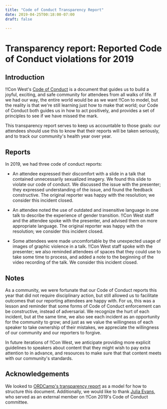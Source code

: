 ```yaml
---
title: "Code of Conduct Transparency Report"
date: 2019-04-25T00:18:00-07:00
draft: false

---
```


# Transparency report: Reported Code of Conduct violations for 2019

## Introduction

!!Con West's [Code of Conduct](/conduct) is a document that guides us to build a joyful, exciting, and safe community for attendees from all walks of life.  If we had our way, the entire world would be as we want !!Con to model, but the reality is that we're still learning just how to make that world; our Code of Conduct both guides us in how to act positively, and provides a set of principles to see if we have missed the mark.

This transparency report serves to keep us accountable to those goals: our attendees should use this to know that their reports will be taken seriously, and to track our community's health year over year.

## Reports

In 2019, we had three code of conduct reports:

* An attendee expressed their discomfort with a slide in a talk that contained unnecessarily sexualized imagery.  We found this slide to violate our code of conduct.  We discussed the issue with the presenter; they expressed understanding of the issue, and found the feedback constructive.  The original reporter was happy with the resolution; we consider this incident closed.

* An attendee noted the use of outdated and insensitive language in one talk to describe the experience of gender transition.  !!Con West staff and the attendee spoke with the presenter, and advised them on more appropriate language.  The original reporter was happy with the resolution; we consider this incident closed.

* Some attendees were made uncomfortable by the unexpected usage of images of graphic violence in a talk.  !!Con West staff spoke with the presenter; we also reminded attendees of spaces that they could use to take some time to process, and added a note to the beginning of the video recording of the talk.  We consider this incident closed.

## Notes

As a community, we were fortunate that our Code of Conduct reports this year that did not require disciplinary action, but still allowed us to facilitate outcomes that our reporting attendees are happy with.  For us, this was a lesson and reminder that some forms of Code of Conduct enforcement can be constructive, instead of adversarial.  We recognize the hurt of each incident, but at the same time, we also see each incident as an opportunity for the community to grow; and just as we value the willingness of each speaker to take ownership of their mistakes, we appreciate the willingness of our community and our reporters to forgive.

In future iterations of !!Con West, we anticipate providing more explicit guidelines to speakers about content that they might wish to pay extra attention to in advance, and resources to make sure that that content meets with our community's standards.

## Acknowledgements

We looked to [ORDCamp's transparency report](https://ordcamp.com/conduct/2019-code-of-conduct-transparency-report/) as a model for how to structure this document.  Additionally, we would like to thank [Julia Evans](https://jvns.ca), who served as an external member on !!Con 2019's Code of Conduct committee.
